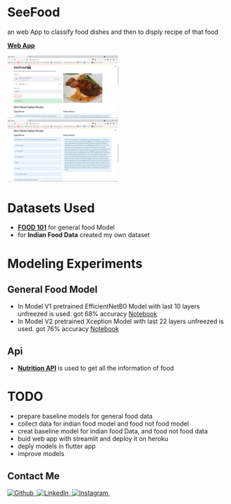 # SeeFood
an web App to classify food dishes and then to disply recipe of that food

**[Web App](https://huggingface.co/spaces/Vrk/SeeFood)**

<p float="left">
  <img src="images/Webapp_V2.png" width="50%" />
  <img src="images/RecipeDetails.png" width="50%"/> 
</p>

# Datasets Used

- **[FOOD 101](https://www.kaggle.com/dansbecker/food-101)** for general food Model
- for **Indian Food Data** created my own dataset

# Modeling Experiments

## General Food Model
- In Model V1 pretrained EfficientNetB0 Model with last 10 layers unfreezed is used. got 68% accuracy [Notebook](https://github.com/vishalrk1/SeeFood/blob/main/Notebooks/SeeFood_General_V1.ipynb)
- In Model V2 pretrained Xception Model with last 22 layers unfreezed is used. got 76% accuracy [Notebook](https://github.com/vishalrk1/SeeFood/blob/main/Notebooks/SeeFood_General_V2.ipynb)

## Api 
- **[Nutrition API](https://rapidapi.com/spoonacular/api/recipe-food-nutrition)** is used to get all the information of food


# TODO

- prepare baseline models for general food data
- collect data for indian food model and food not food model
- creat baseline model for indian food Data, and food not food data
- buid web app with streamlit and deploy it on heroku
- deply models in flutter app
- improve models

## Contact Me


<p align="start">
    <a href="https://github.com/vishalrk1" target="_blank">
        <img alt="Github" src="https://img.shields.io/badge/Github-%23F37626.svg?style=for-the-badge&logo=github&logoColor=white" />&nbsp;
    </a>
    <a href="https://www.linkedin.com/in/vishal-karangale-126492216/" target="_blank">
        <img alt="LinkedIn" src="https://img.shields.io/badge/LinkedIn-%23F37626.svg?style=for-the-badge&logo=linkedin&logoColor=white" />&nbsp;
    </a>
     <a href="https://www.instagram.com/vishal_rk1/" target="_blank">
       <img alt="Instagram" src="https://img.shields.io/badge/Instagram-%23F37626.svg?style=for-the-badge&logo=instagram&logoColor=white" />&nbsp;
    </a>
</p>

